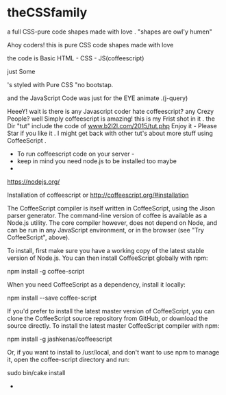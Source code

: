 # theCSSfamily
a full CSS-pure code shapes made with love . "shapes are owl'y humen" 

Ahoy coders!
this is pure CSS code shapes made with love 

the code is Basic HTML - CSS - JS(coffeescript)  

just Some <div>'s styled with Pure CSS "no bootstap.  

and the JavaScript Code was just for the EYE animate .(j-query) 




 
HeeeY! wait 
is there is any Javascript coder hate coffeescript? any Crezy People? 
well Simply coffeescript is amazing! 
this is my Frist shot in it .
the Dir "tut" include the code of www.b2l2l.com/2015/tut.php
Enjoy it - Please Star if you like it . 
I might get back with other tut's about more stuff using CoffeeScript .

- To run coffeescript code on your server - 
- keep in mind you need node.js to be installed too maybe
- 
 https://nodejs.org/





Installation of coffeescript or http://coffeescript.org/#installation

The CoffeeScript compiler is itself written in CoffeeScript, using the Jison parser generator. The command-line version of coffee is available as a Node.js utility. The core compiler however, does not depend on Node, and can be run in any JavaScript environment, or in the browser (see "Try CoffeeScript", above).

To install, first make sure you have a working copy of the latest stable version of Node.js. You can then install CoffeeScript globally with npm:

npm install -g coffee-script

When you need CoffeeScript as a dependency, install it locally:

npm install --save coffee-script

If you'd prefer to install the latest master version of CoffeeScript, you can clone the CoffeeScript source repository from GitHub, or download the source directly. To install the latest master CoffeeScript compiler with npm:

npm install -g jashkenas/coffeescript

Or, if you want to install to /usr/local, and don't want to use npm to manage it, 
open the coffee-script directory and run:

sudo bin/cake install



-
